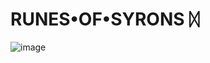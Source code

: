 # RUNES•OF•SYRONS ᛞ

![image](https://github.com/user-attachments/assets/c03865e9-0827-44d2-9474-98cf14eafdce)
